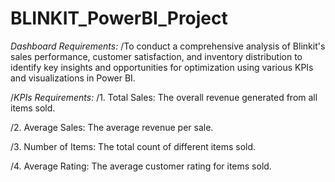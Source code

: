 # BLINKIT_PowerBI_Project
*Dashboard Requirements:*
/To conduct a comprehensive analysis of Blinkit's sales performance, customer satisfaction, and inventory distribution to identify key insights and opportunities for optimization using various KPIs and visualizations in Power BI.

/*KPIs Requirements:*
/1. Total Sales: The overall revenue generated from all items sold.

/2. Average Sales: The average revenue per sale.

/3. Number of Items: The total count of different items sold.

/4. Average Rating: The average customer rating for items sold.

